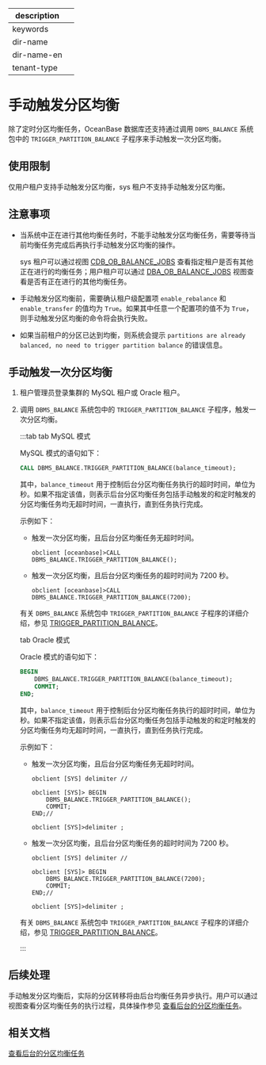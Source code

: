 |description||
|---|---|
|keywords||
|dir-name||
|dir-name-en||
|tenant-type||

# 手动触发分区均衡

除了定时分区均衡任务，OceanBase 数据库还支持通过调用 `DBMS_BALANCE` 系统包中的 `TRIGGER_PARTITION_BALANCE` 子程序来手动触发一次分区均衡。

## 使用限制

仅用户租户支持手动触发分区均衡，sys 租户不支持手动触发分区均衡。

## 注意事项

* 当系统中正在进行其他均衡任务时，不能手动触发分区均衡任务，需要等待当前均衡任务完成后再执行手动触发分区均衡的操作。

   sys 租户可以通过视图 [CDB_OB_BALANCE_JOBS](../../../../700.reference/700.system-views/300.system-view-of-sys-tenant/200.dictionary-view-of-sys-tenant/22400.cdb_ob_balance_jobs-of-sys-tenant.md) 查看指定租户是否有其他正在进行的均衡任务；用户租户可以通过 [DBA_OB_BALANCE_JOBS](../../../../700.reference/700.system-views/400.system-view-of-mysql-mode/200.dictionary-view-of-mysql-mode/22300.dba_ob_balance_jobs-of-mysql-mode.md) 视图查看是否有正在进行的其他均衡任务。

* 手动触发分区均衡前，需要确认租户级配置项 `enable_rebalance` 和 `enable_transfer` 的值均为 `True`。如果其中任意一个配置项的值不为 `True`，则手动触发分区均衡的命令将会执行失败。

* 如果当前租户的分区已达到均衡，则系统会提示 `partitions are already balanced, no need to trigger partition balance` 的错误信息。


## 手动触发一次分区均衡

1. 租户管理员登录集群的 MySQL 租户或 Oracle 租户。

2. 调用 `DBMS_BALANCE` 系统包中的 `TRIGGER_PARTITION_BALANCE` 子程序，触发一次分区均衡。

    :::tab
    tab MySQL 模式

    MySQL 模式的语句如下：

    ```sql
    CALL DBMS_BALANCE.TRIGGER_PARTITION_BALANCE(balance_timeout);
    ```

    其中，`balance_timeout` 用于控制后台分区均衡任务执行的超时时间，单位为秒。如果不指定该值，则表示后台分区均衡任务包括手动触发的和定时触发的分区均衡任务均无超时时间，一直执行，直到任务执行完成。

    示例如下：

    * 触发一次分区均衡，且后台分区均衡任务无超时时间。

      ```shell
      obclient [oceanbase]>CALL DBMS_BALANCE.TRIGGER_PARTITION_BALANCE(); 
      ```

    * 触发一次分区均衡，且后台分区均衡任务的超时时间为 7200 秒。

      ```shell
      obclient [oceanbase]>CALL DBMS_BALANCE.TRIGGER_PARTITION_BALANCE(7200); 
      ```

    有关 `DBMS_BALANCE` 系统包中 `TRIGGER_PARTITION_BALANCE` 子程序的详细介绍，参见 [TRIGGER_PARTITION_BALANCE](../../../../700.reference/700.system-packages/100.dbms-balance-package/200.trigger-partition-balance-of-mysql-mode)。

    tab Oracle 模式

    Oracle 模式的语句如下：

    ```sql
    BEGIN
        DBMS_BALANCE.TRIGGER_PARTITION_BALANCE(balance_timeout); 
        COMMIT;
    END;
    ```

    其中，`balance_timeout` 用于控制后台分区均衡任务执行的超时时间，单位为秒。如果不指定该值，则表示后台分区均衡任务包括手动触发的和定时触发的分区均衡任务均无超时时间，一直执行，直到任务执行完成。

    示例如下：

    * 触发一次分区均衡，且后台分区均衡任务无超时时间。

      ```shell
      obclient [SYS] delimiter //
      ```

      ```shell
      obclient [SYS]> BEGIN
          DBMS_BALANCE.TRIGGER_PARTITION_BALANCE(); 
          COMMIT;
      END;//
      ```

      ```shell
      obclient [SYS]>delimiter ;
      ```

    * 触发一次分区均衡，且后台分区均衡任务的超时时间为 7200 秒。

      ```shell
      obclient [SYS] delimiter //
      ```

      ```shell
      obclient [SYS]> BEGIN
          DBMS_BALANCE.TRIGGER_PARTITION_BALANCE(7200); 
          COMMIT;
      END;//
      ```

      ```shell
      obclient [SYS]>delimiter ;
      ```

    有关 `DBMS_BALANCE` 系统包中 `TRIGGER_PARTITION_BALANCE` 子程序的详细介绍，参见 [TRIGGER_PARTITION_BALANCE](../../../../700.reference/700.system-packages/100.dbms-balance-package/200.trigger-partition-balance-of-oracle-mode)。
  
    :::

## 后续处理

手动触发分区均衡后，实际的分区转移将由后台均衡任务异步执行。用户可以通过视图查看分区均衡任务的执行过程，具体操作参见 [查看后台的分区均衡任务](400.view-background-partition-balancing-task.md)。

## 相关文档

[查看后台的分区均衡任务](400.view-background-partition-balancing-task.md)
